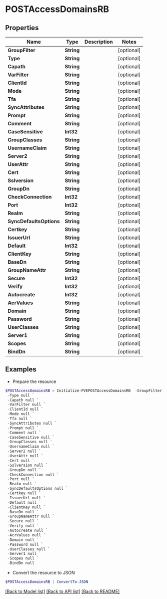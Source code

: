 # POSTAccessDomainsRB
## Properties

Name | Type | Description | Notes
------------ | ------------- | ------------- | -------------
**GroupFilter** | **String** |  | [optional] 
**Type** | **String** |  | [optional] 
**Capath** | **String** |  | [optional] 
**VarFilter** | **String** |  | [optional] 
**ClientId** | **String** |  | [optional] 
**Mode** | **String** |  | [optional] 
**Tfa** | **String** |  | [optional] 
**SyncAttributes** | **String** |  | [optional] 
**Prompt** | **String** |  | [optional] 
**Comment** | **String** |  | [optional] 
**CaseSensitive** | **Int32** |  | [optional] 
**GroupClasses** | **String** |  | [optional] 
**UsernameClaim** | **String** |  | [optional] 
**Server2** | **String** |  | [optional] 
**UserAttr** | **String** |  | [optional] 
**Cert** | **String** |  | [optional] 
**Sslversion** | **String** |  | [optional] 
**GroupDn** | **String** |  | [optional] 
**CheckConnection** | **Int32** |  | [optional] 
**Port** | **Int32** |  | [optional] 
**Realm** | **String** |  | [optional] 
**SyncDefaultsOptions** | **String** |  | [optional] 
**Certkey** | **String** |  | [optional] 
**IssuerUrl** | **String** |  | [optional] 
**Default** | **Int32** |  | [optional] 
**ClientKey** | **String** |  | [optional] 
**BaseDn** | **String** |  | [optional] 
**GroupNameAttr** | **String** |  | [optional] 
**Secure** | **Int32** |  | [optional] 
**Verify** | **Int32** |  | [optional] 
**Autocreate** | **Int32** |  | [optional] 
**AcrValues** | **String** |  | [optional] 
**Domain** | **String** |  | [optional] 
**Password** | **String** |  | [optional] 
**UserClasses** | **String** |  | [optional] 
**Server1** | **String** |  | [optional] 
**Scopes** | **String** |  | [optional] 
**BindDn** | **String** |  | [optional] 

## Examples

- Prepare the resource
```powershell
$POSTAccessDomainsRB = Initialize-PVEPOSTAccessDomainsRB  -GroupFilter null `
 -Type null `
 -Capath null `
 -VarFilter null `
 -ClientId null `
 -Mode null `
 -Tfa null `
 -SyncAttributes null `
 -Prompt null `
 -Comment null `
 -CaseSensitive null `
 -GroupClasses null `
 -UsernameClaim null `
 -Server2 null `
 -UserAttr null `
 -Cert null `
 -Sslversion null `
 -GroupDn null `
 -CheckConnection null `
 -Port null `
 -Realm null `
 -SyncDefaultsOptions null `
 -Certkey null `
 -IssuerUrl null `
 -Default null `
 -ClientKey null `
 -BaseDn null `
 -GroupNameAttr null `
 -Secure null `
 -Verify null `
 -Autocreate null `
 -AcrValues null `
 -Domain null `
 -Password null `
 -UserClasses null `
 -Server1 null `
 -Scopes null `
 -BindDn null
```

- Convert the resource to JSON
```powershell
$POSTAccessDomainsRB | ConvertTo-JSON
```

[[Back to Model list]](../README.md#documentation-for-models) [[Back to API list]](../README.md#documentation-for-api-endpoints) [[Back to README]](../README.md)

